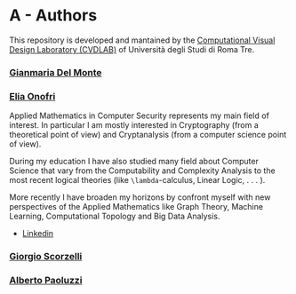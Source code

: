 # A - Authors

This repository is developed and mantained by the [Computational Visual Design Laboratory (CVDLAB)](https://github.com/cvdlab) of Università degli Studi di Roma Tre.

### [Gianmaria Del Monte](https://github.com/gmgigi96)

### [Elia Onofri](https://github.com/eOnofri04)

Applied Mathematics in Computer Security represents my main field of interest. In particular I am mostly interested in Cryptography (from a theoretical point of view) and Cryptanalysis (from a computer science point of view).

During my education I have also studied many field about Computer Science that vary from the Computability and Complexity Analysis to the most recent logical theories (like ``\lambda``-calculus, Linear Logic, . . . ).

More recently I have broaden my horizons by confront myself with new perspectives of the Applied Mathematics like Graph Theory, Machine Learning, Computational Topology and Big Data Analysis.

 - [Linkedin](https://www.linkedin.com/in/elia-onofri-80b403173/)


### [Giorgio Scorzelli](https://www.sci.utah.edu/people/scrgiorgio.html)


### [Alberto Paoluzzi](http://paoluzzi.dia.uniroma3.it/)
